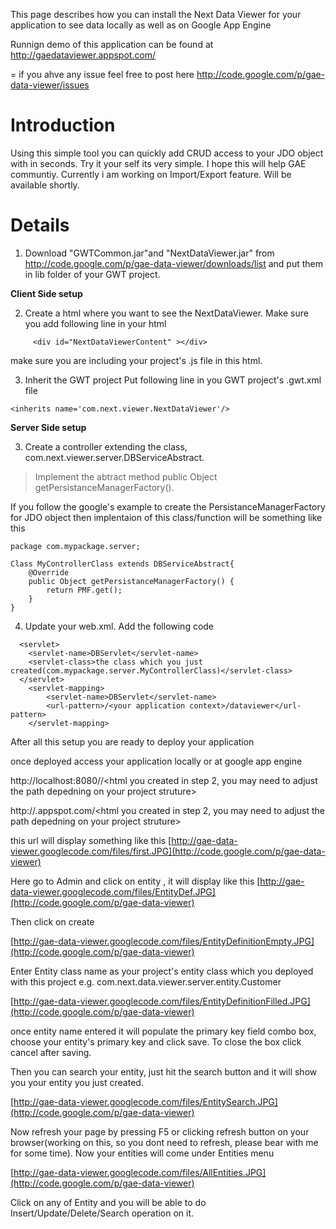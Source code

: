 This page describes how you can install the Next Data Viewer for your application to see data locally as well as on  Google App Engine

Runnign demo of this application can be found at http://gaedataviewer.appspot.com/


= if you ahve any issue feel free to post here http://code.google.com/p/gae-data-viewer/issues

# Introduction #
Using this simple tool you can quickly add CRUD access to your JDO object with in seconds.
Try it your self its very simple. I hope this will help GAE communtiy.
Currently i am working on Import/Export feature. Will be available shortly.


# Details #
1) Download "GWTCommon.jar"and "NextDataViewer.jar" from http://code.google.com/p/gae-data-viewer/downloads/list and put them in lib folder of your GWT project.

**Client Side setup**

2) Create a html where you want to see the  NextDataViewer. Make sure you add following line in your html
```
     <div id="NextDataViewerContent" ></div>
```
make sure you are including your project's .js file in this html.

3) Inherit the GWT project
Put following line in you GWT project's .gwt.xml file
```
<inherits name='com.next.viewer.NextDataViewer'/>
```

**Server Side setup**

3) Create a controller extending the class, com.next.viewer.server.DBServiceAbstract.

> Implement the abtract method
> public Object getPersistanceManagerFactory().

If you follow the google's example to create the PersistanceManagerFactory for JDO object then implentaion of this class/function will be something like this
```
package com.mypackage.server;

Class MyControllerClass extends DBServiceAbstract{
	@Override
	public Object getPersistanceManagerFactory() {
		return PMF.get();
	}
}
```
4) Update your web.xml. Add the following code
```
  <servlet>
    <servlet-name>DBServlet</servlet-name>
    <servlet-class>the class which you just created(com.mypackage.server.MyControllerClass)</servlet-class>
  </servlet>
    <servlet-mapping>
        <servlet-name>DBServlet</servlet-name>
        <url-pattern>/<your application context>/dataviewer</url-pattern>
    </servlet-mapping>
```


After all this setup you are ready to deploy your application

once deployed access your application locally or at google app engine

http://localhost:8080/<your application>/<html you created in step 2, you may need to adjust the path depedning on your project struture>

http://<your application>.appspot.com/<html you created in step 2, you may need to adjust the path depedning on your project struture>

this url will display something like this
[http://gae-data-viewer.googlecode.com/files/first.JPG](http://code.google.com/p/gae-data-viewer)

Here go to Admin and click on entity , it will display like this
[http://gae-data-viewer.googlecode.com/files/EntityDef.JPG](http://code.google.com/p/gae-data-viewer)


Then click on create

[http://gae-data-viewer.googlecode.com/files/EntityDefinitionEmpty.JPG](http://code.google.com/p/gae-data-viewer)

Enter Entity class name as your project's entity class which you deployed with this project e.g. com.next.data.viewer.server.entity.Customer

[http://gae-data-viewer.googlecode.com/files/EntityDefinitionFilled.JPG](http://code.google.com/p/gae-data-viewer)


once entity name entered it will populate the primary key field combo box, choose your entity's primary key and click save.
To close the box click cancel after saving.

Then you can search your entity, just hit the search button and it will show you your entity you just created.

[http://gae-data-viewer.googlecode.com/files/EntitySearch.JPG](http://code.google.com/p/gae-data-viewer)


Now refresh your page by pressing F5 or clicking refresh button on your browser(working on this, so you dont need to refresh, please bear with me for some time). Now your entities will come under Entities menu

[http://gae-data-viewer.googlecode.com/files/AllEntities.JPG](http://code.google.com/p/gae-data-viewer)

Click on any of Entity and you will be able to do Insert/Update/Delete/Search operation on it.